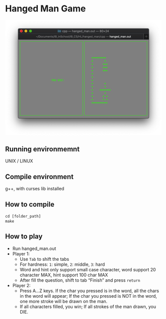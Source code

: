 # Hanged Man Game

![](https://github.com/EricEricEricJin/Hanged-Man-Game/blob/master/hm_screenshot.jpg)

## Running environmemnt
UNIX / LINUX

## Compile environment
g++, with curses lib installed

## How to compile
```
cd [folder_path]
make
```

## How to play
- Run hanged_man.out
- Player 1:
  - Use `Tab` to shift the tabs
  - For hardness: `1`: simple, `2`: middle, `3`: hard
  - Word and hint only support small case character, word support 20 character MAX, hint support 100 char MAX 
  - After fill the question, shift to tab “Finish” and press `return`
- Player 2:
  - Press A...Z keys. If the char you pressed is in the word, all the chars in the word will appear; If the char you pressed is NOT in the word, one more stroke will be drawn on the man.
  - If all characters filled, you win; If all strokes of the man drawn, you DIE.
